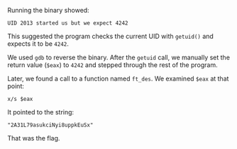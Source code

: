 Running the binary showed:
```
UID 2013 started us but we expect 4242
```
This suggested the program checks the current UID with `getuid()` and expects it to be `4242`.

We used `gdb` to reverse the binary. After the `getuid` call, we manually set the return value (`$eax`) to `4242` and stepped through the rest of the program.

Later, we found a call to a function named `ft_des`. We examined `$eax` at that point:
```
x/s $eax
```
It pointed to the string:
```
"2A31L79asukciNyi8uppkEuSx"
```
That was the flag.
